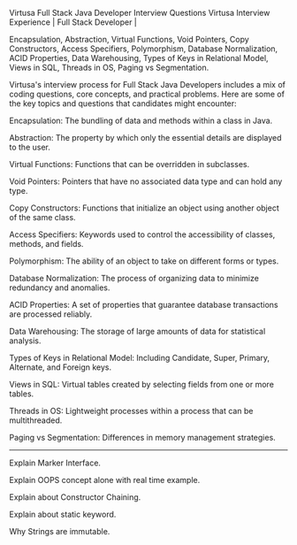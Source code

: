 Virtusa Full Stack Java Developer Interview Questions
Virtusa Interview Experience | Full Stack Developer | 

Encapsulation, 
Abstraction, 
Virtual Functions, 
Void Pointers, 
Copy Constructors, 
Access Specifiers, 
Polymorphism, 
Database Normalization, 
ACID Properties, 
Data Warehousing, 
Types of Keys in Relational Model, 
Views in SQL, Threads in OS, 
Paging vs Segmentation.

Virtusa's interview process for Full Stack Java Developers includes a mix of 
coding questions, 
core concepts, and 
practical problems. 
Here are some of the key topics and questions 
that candidates might encounter:

Encapsulation: 
The bundling of data and methods within a class in Java.

Abstraction: 
The property by which only the essential details are displayed to the user.

Virtual Functions: 
Functions that can be overridden in subclasses.

Void Pointers: 
Pointers that have no associated data type and can hold any type.

Copy Constructors: 
Functions that initialize an object using another object of the same class.

Access Specifiers: 
Keywords used to control the accessibility of classes, methods, and fields.

Polymorphism: 
The ability of an object to take on different forms or types.

Database Normalization: 
The process of organizing data to minimize redundancy and anomalies.

ACID Properties: 
A set of properties that guarantee database transactions are processed reliably.

Data Warehousing: 
The storage of large amounts of data for statistical analysis.

Types of Keys in Relational Model: 
Including Candidate, Super, Primary, Alternate, and Foreign keys.

Views in SQL: 
Virtual tables created by selecting fields from one or more tables.

Threads in OS: 
Lightweight processes within a process that can be multithreaded.

Paging vs Segmentation: 
Differences in memory management strategies.

---
Explain Marker Interface. 

Explain OOPS concept alone with real time example. 


Explain about Constructor Chaining. 

Explain about static keyword. 


Why Strings are immutable. 






